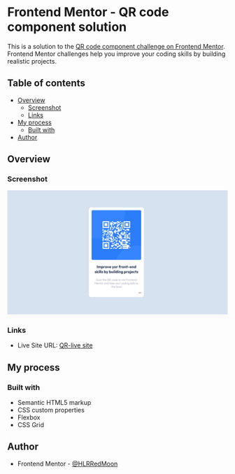 # Frontend Mentor - QR code component solution

This is a solution to the [QR code component challenge on Frontend Mentor](https://www.frontendmentor.io/challenges/qr-code-component-iux_sIO_H). Frontend Mentor challenges help you improve your coding skills by building realistic projects. 

## Table of contents

- [Overview](#overview)
  - [Screenshot](#screenshot)
  - [Links](#links)
- [My process](#my-process)
  - [Built with](#built-with)
- [Author](#author)


## Overview

### Screenshot

![](./Screenshot.png)


### Links

- Live Site URL: [QR-live site](https://hlrredmoon.github.io/QR-challenge-frontendmentor/)

## My process

### Built with

- Semantic HTML5 markup
- CSS custom properties
- Flexbox
- CSS Grid

## Author

- Frontend Mentor - [@HLRRedMoon](https://www.frontendmentor.io/profile/HLRRedMoon)

